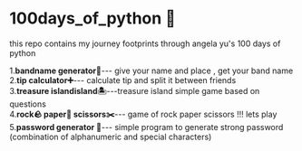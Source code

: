 # 100days_of_python 🐍

this repo contains my journey footprints through angela yu's 100 days of python

1.**bandname generator🥁**--- give your name and place , get your band name<br/>
2.**tip calculator➕**--- calculate tip and split it between friends<br/>
3.**treasure islandisland🏝️**---treasure island simple game based on questions<br/>
4.**rock🪨 paper📄 scissors✂️**--- game of rock paper scissors !!! lets play<br/>
5.**password generator 🎫**--- simple program to generate strong password (combination of alphanumeric and special characters)<br/>  
